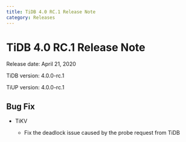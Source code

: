 ```yaml
---
title: TiDB 4.0 RC.1 Release Note
category: Releases
---
```


# TiDB 4.0 RC.1 Release Note

Release date: April 21, 2020

TiDB version: 4.0.0-rc.1

TiUP version: 4.0.0-rc.1

## Bug Fix

+ TiKV

    - Fix the deadlock issue caused by the probe request from TiDB
